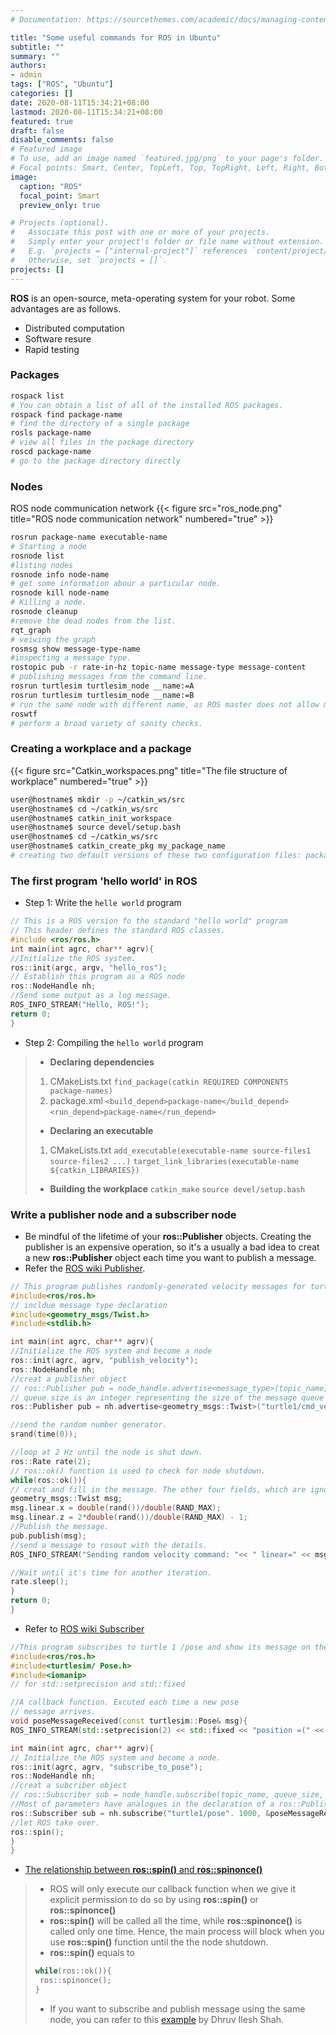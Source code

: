```yaml
---
# Documentation: https://sourcethemes.com/academic/docs/managing-content/

title: "Some useful commands for ROS in Ubuntu"
subtitle: ""
summary: ""
authors:
- admin
tags: ["ROS", "Ubuntu"]
categories: []
date: 2020-08-11T15:34:21+08:00
lastmod: 2020-08-11T15:34:21+08:00
featured: true
draft: false
disable_comments: false
# Featured image
# To use, add an image named `featured.jpg/png` to your page's folder.
# Focal points: Smart, Center, TopLeft, Top, TopRight, Left, Right, BottomLeft, Bottom, BottomRight.
image:
  caption: "ROS"
  focal_point: Smart
  preview_only: true

# Projects (optional).
#   Associate this post with one or more of your projects.
#   Simply enter your project's folder or file name without extension.
#   E.g. `projects = ["internal-project"]` references `content/project/deep-learning/index.md`.
#   Otherwise, set `projects = []`.
projects: []
---
```

**ROS** is an open-source, meta-operating system for your robot. Some advantages are as follows.
- Distributed computation
- Software resure
- Rapid testing


### Packages
```  bash
rospack list
# You can obtain a list of all of the installed ROS packages.
rospack find package-name
# find the directory of a single package
rosls package-name
# view all files in the package directory
roscd package-name
# go to the package directory directly
```
### Nodes
ROS node communication network
{{< figure src="ros_node.png" title="ROS node communication network" numbered="true" >}}

``` bash
rosrun package-name executable-name
# Starting a node
rosnode list
#listing nodes
rosnode info node-name
# get some information abour a particular node.
rosnode kill node-name
# Killing a node.
rosnode cleanup
#remove the dead nodes from the list.
rqt_graph
# veiwing the graph
rosmsg show message-type-name
#inspecting a message type.
rostopic pub -r rate-in-hz topic-name message-type message-content
# publishing messages from the command line.
rosrun turtlesim turtlesim_node __name:=A
rosrun turtlesim turtlesim_node __name:=B
# run the same node with different name, as ROS master does not allow multiple nodes with the same name.
roswtf
# perform a broad variety of sanity checks.
```

### Creating a workplace and a package
{{< figure src="Catkin_workspaces.png" title="The file structure of workplace" numbered="true" >}}
``` bash
user@hostname$ mkdir -p ~/catkin_ws/src
user@hostname$ cd ~/catkin_ws/src
user@hostname$ catkin_init_workspace
user@hostname$ source devel/setup.bash
user@hostname$ cd ~/catkin_ws/src
user@hostname$ catkin_create_pkg my_package_name
# creating two default versions of these two configuration files: package.xml and CMakeLists.txt.
```
###  The first program 'hello world' in ROS
-  Step 1: Write the `helle world` program
``` cpp
// This is a ROS version fo the standard "hello world" program
// This header defines the standard ROS classes.
#include <ros/ros.h>
int main(int agrc, char** agrv){
//Initialize the ROS system.
ros::init(argc, argv, "hello_ros");
// Establish this program as a ROS node
ros::NodeHandle nh;
//Send some output as a log message.
ROS_INFO_STREAM("Hello, ROS!");
return 0;
}
```
- Step 2: Compiling the `hello world` program
>  - **Declaring dependencies**
> 1. CMakeLists.txt
> ``find_package(catkin REQUIRED COMPONENTS package-names)``
> 2. package.xml
> ``<build_depend>package-name</build_depend>``
> ``<run_depend>package-name</run_depend>``
>  - **Declaring an executable**
>  1. CMakeLists.txt
> ``add_executable(executable-name source-files1 source-files2 ...)``
> ``target_link_libraries(executable-name ${catkin_LIBRARIES})``
>  - **Building the workplace**
>  ``catkin_make``
>  ``source devel/setup.bash``

###  Write a publisher node and a subscriber node
-  Be mindful of the lifetime of your **ros::Publisher** objects. Creating the publisher is an expensive operation, so it's a usually a bad idea to creat a new **ros::Publisher** object each time you want to publish a message.
- Refer the [ROS wiki Publisher](http://wiki.ros.org/ROS/Tutorials/WritingPublisherSubscriber(c++)).
``` cpp
// This program publishes randomly-generated velocity messages for turtlesim.
#include<ros/ros.h>
// incldue message type declaration
#include<geometry_msgs/Twist.h>
#include<stdlib.h>

int main(int agrc, char** agrv){
//Initialize the ROS system and become a node
ros::init(agrc, agrv, "publish_velocity");
ros::NodeHandle nh;
//creat a publisher object
// ros::Publisher pub = node_handle.advertise<message_type>(topic_name, queue_size);
// queue size is an integer representing the size of the message queue for publisher. In most case, a reasonablly large value, say 1000, is suitable.
ros::Publisher pub = nh.advertise<geometry_msgs::Twist>("turtle1/cmd_vel", 1000);

//send the random number generator.
srand(time(0));

//loop at 2 Hz until the node is shut down.
ros::Rate rate(2);
// ros::ok() function is used to check for node shutdown.
while(ros::ok()){
// creat and fill in the message. The other four fields, which are ignored by turtlesim, default to 0.
geometry_msgs::Twist msg;
msg.linear.x = double(rand())/double(RAND_MAX);
msg.linear.z = 2*double(rand())/double(RAND_MAX) - 1;
//Publish the message.
pub.publish(msg);
//send a message to rosout with the details.
ROS_INFO_STREAM("Sending random velocity command: "<< " linear=" << msg.linear.x << " angular=" << msg.angular.z);

//Wait until it's time for another iteration.
rate.sleep();
}
return 0;
}

```
- Refer to [ROS wiki Subscriber](http://wiki.ros.org/ROS/Tutorials/WritingPublisherSubscriber(c++))

``` cpp
//This program subscribes to turtle 1 /pose and show its message on the sreen.
#include<ros/ros.h>
#include<turtlesim/ Pose.h>
#include<iomanip>
// for std::setprecision and std::fixed

//A callback function. Excuted each time a new pose
// message arrives.
void poseMessageReceived(const turtlesim::Pose& msg){
ROS_INFO_STREAM(std::setprecision(2) << std::fixed << "position =(" << msg.x << ", " << msg.y << ")" << " direction=" << msg.theta);

int main(int agrc, char** agrv){
// Initialize the ROS system and become a node.
ros::init(agrc, agrv, "subscribe_to_pose");
ros::NodeHandle nh;
//creat a subcriber object
// ros::Subscriber sub = node_handle.subscribe(topic_name, queue_size, pointer_to_callback_function);
//Most of parameters have analogues in the declaration of a ros::Publisher object.
ros::Subscriber sub = nh.subscribe("turtle1/pose". 1000, &poseMessageReceived);
//let ROS take over.
ros::spin();
}
}
```
- [The relationship between **ros::spin()** and **ros::spinonce()**](http://wiki.ros.org/roscpp/Overview/Callbacks%20and%20Spinning)
> - ROS will only execute our callback function when we give it explicit permission to do so by using **ros::spin()** or **ros::spinonce()**
> - **ros::spin()** will be called all the time, while **ros::spinonce()** is called only one time. Hence, the main process will block when you use **ros::spin()** function until the the node shutdown.
> - **ros::spin()** equals to
> ``` cpp
> while(ros::ok()){
>  ros::spinonce();
>}
>```
> - If you want to subscribe and publish message using the same node, you can refer to this [example](https://gist.github.com/PrieureDeSion/77c109a074573ce9d13da244e5f82c4d#file-sim-cpp-L56) by Dhruv Ilesh Shah.
